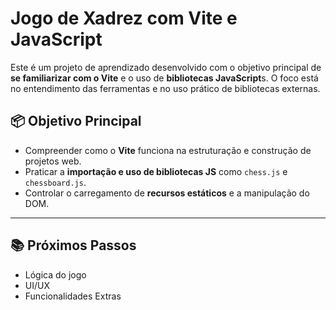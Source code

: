# Jogo de Xadrez com Vite e JavaScript

Este é um projeto de aprendizado desenvolvido com o objetivo principal de **se familiarizar com o Vite** e o uso de **bibliotecas JavaScript**s. O foco está no entendimento das ferramentas e no uso prático de bibliotecas externas.

## 📦 Objetivo Principal

- Compreender como o **Vite** funciona na estruturação e construção de projetos web.
- Praticar a **importação e uso de bibliotecas JS** como `chess.js` e `chessboard.js`.
- Controlar o carregamento de **recursos estáticos** e a manipulação do DOM.

---

## 📚 Próximos Passos

- Lógica do jogo
- UI/UX
- Funcionalidades Extras



